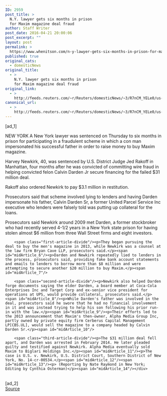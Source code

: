 ```yaml
---
ID: 2959
post_title: >
  N.Y. lawyer gets six months in prison
  for Maxim magazine deal fraud
author: Staff Writer
post_date: 2016-04-21 20:00:06
post_excerpt: ""
layout: post
permalink: >
  https://www.whenitson.com/n-y-lawyer-gets-six-months-in-prison-for-maxim-magazine-deal-fraud/
published: true
original_cats:
  - domesticNews
original_title:
  - >
    N.Y. lawyer gets six months in prison
    for Maxim magazine deal fraud
original_link:
  - >
    http://feeds.reuters.com/~r/Reuters/domesticNews/~3/R7nCM_YELe0/us-usa-crime-maximmagazine-idUSKCN0XI2KS
canonical_url:
  - >
    http://feeds.reuters.com/~r/Reuters/domesticNews/~3/R7nCM_YELe0/us-usa-crime-maximmagazine-idUSKCN0XI2KS
---
```

 [ad_1]
<br><div id="articleText">
<span id="midArticle_start"/>

<span id="midArticle_0"/><span class="focusParagraph" readability="4"><p><span class="articleLocation">NEW YORK</span> A New York lawyer was sentenced on Thursday to six months in prison for participating in a fraudulent scheme in which a con man impersonated his successful father in order to raise money to buy Maxim magazine.</p></span><span id="midArticle_1"/><p>Harvey Newkirk, 40, was sentenced by U.S. District Judge Jed Rakoff in Manhattan, four months after he was convicted of committing wire fraud in helping convicted felon Calvin Darden Jr secure financing for the failed $31 million deal.</p><span id="midArticle_2"/><p>Rakoff also ordered Newkirk to pay $3.1 million in restitution.</p><span id="midArticle_3"/><p>Prosecutors said that scheme involved lying to lenders and having Darden impersonate his father, Calvin Darden Sr, a former United Parcel Service Inc executive who lenders were falsely told was putting up collateral for the loans.</p><span id="midArticle_4"/><p>Prosecutors said Newkirk around 2009 met Darden, a former stockbroker who had recently served 4-1/2 years in a New York state prison for having stolen almost $6 million from three Wall Street firms and eight investors.</p><span id="midArticle_5"/>
        
        <span class="first-article-divide"/><p>They began pursuing the deal to buy the men's magazine in 2013, while Newkirk was a counsel at the law firm Bryan Cave LLP, prosecutors said.</p><span id="midArticle_6"/><p>Darden and Newkirk repeatedly lied to lenders in the process, prosecutors said, providing fake bank account statements and emails to lenders to borrow more than $8 million and were attempting to secure another $20 million to buy Maxim.</p><span id="midArticle_7"/>
        
        <span class="second-article-divide"/><p>Newkirk also helped Darden forge documents saying the elder Darden, a board member at Coca-Cola Enterprises Inc and Target Corp and ex-senior vice president for operations at UPS, would provide collateral, prosecutors said.</p><span id="midArticle_8"/><p>While Darden's father was involved in the deal, prosecutors said he swore that he had no financial involvement in it and was instead trying to help his son following his prior run-in with the law.</p><span id="midArticle_9"/><p>Their efforts led to the 2013 announcement that Maxim's then-owner, Alpha Media Group Inc, partly owned by private equity firm Cerberus Capital Management LP[CBS.UL], would sell the magazine to a company headed by Calvin Darden Sr.</p><span id="midArticle_10"/>
        
        <span class="third-article-divide"/><p>The $31 million deal fell apart, and Darden was arrested in February 2014. He later pleaded guilty and testified against Newkirk. Alpha Media eventually sold Maxim to Biglari Holdings Inc.</p><span id="midArticle_11"/><p>The case is U.S. v. Newkirk, U.S. District Court, Southern District of New York, No. 14-cr-00534.</p><span id="midArticle_12"/><span id="midArticle_13"/><p> (Reporting by Nate Raymond in New York; Editing by Cynthia Osterman)</p><span id="midArticle_14"/></div>
<br>[ad_2]
<br><a href="http://feeds.reuters.com/~r/Reuters/domesticNews/~3/R7nCM_YELe0/us-usa-crime-maximmagazine-idUSKCN0XI2KS">Source </a>